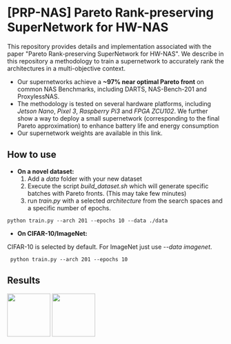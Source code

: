 # [PRP-NAS] Pareto Rank-preserving SuperNetwork for HW-NAS
This repository provides details and implementation associated with the paper "Pareto Rank-preserving SuperNetwork for HW-NAS". 
We describe in this repository a methodology to train a supernetwork to accurately rank the architectures in a multi-objective context. 

* Our supernetworks achieve a **~97% near optimal Pareto front** on common NAS Benchmarks, including DARTS, NAS-Bench-201 and ProxylessNAS.
* The methodology is tested on several hardware platforms, including *Jetson Nano*, *Pixel 3*, *Raspberry Pi3* and *FPGA ZCU102*. We further show a way to deploy a small supernetwork (corresponding to the final Pareto approximation) to enhance battery life and energy consumption 
* Our supernetwork weights are available in this link. 

## How to use

* **On a novel dataset:**
    1. Add a *data* folder with your new dataset 
    2. Execute the script *build_dataset.sh* which will generate specific batches with Pareto fronts. (This may take few minutes)
    3. run *train.py* with a selected *architecture* from the search spaces and a specific number of epochs. 

``` python train.py --arch 201 --epochs 10 --data ./data ```

* **On CIFAR-10/ImageNet:** 

CIFAR-10 is selected by default. For ImageNet just use *--data imagenet*. 

``` python train.py --arch 201 --epochs 10```

## Results 
<p float="left">
  <img src="./images/pareto_imagenet.png" width="100" />
  <img src="./images/pareto_cifar.png" width="100" /> 
</p>